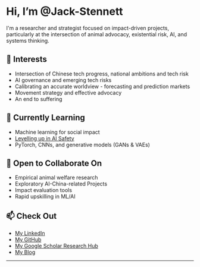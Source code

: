 # Hi, I’m @Jack-Stennett

I'm a researcher and strategist focused on impact-driven projects, particularly at the intersection of animal advocacy, existential risk, AI, and systems thinking.

## 👀 Interests

- Intersection of Chinese tech progress, national ambitions and tech risk
- AI governance and emerging tech risks
- Calibrating an accurate worldview - forecasting and prediction markets
- Movement strategy and effective advocacy  
- An end to suffering

## 🌱 Currently Learning

- Machine learning for social impact
- [Levelling up in AI Safety](https://docs.google.com/document/d/1b83_-eo9NEaKDKc9R3P5h5xkLImqMw8ADLmi__rkLo4/edit?tab=t.0#heading=h.fke682cxqkxr)
- PyTorch, CNNs, and generative models (GANs & VAEs)

## 🤝 Open to Collaborate On

- Empirical animal welfare research
- Exploratory AI-China-related Projects
- Impact evaluation tools
- Rapid upskilling in ML/AI

## 📫 Check Out
- [My LinkedIn](https://www.linkedin.com/in/jack-stennett-821390138/)
- [My GitHub](https://github.com/Jack-Stennett/Jack-Stennett)
- [My Google Scholar Research Hub](https://scholar.google.com/citations?user=GATFTMcAAAAJ&hl=en&oi=ao)
- [My Blog](torchestogether.substack.com)

---
